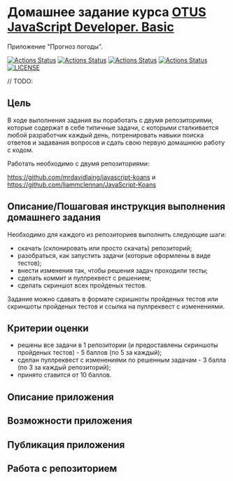 # Домашнее задание курса [OTUS JavaScript Developer. Basic](https://otus.ru/lessons/javascript-basic/)

Приложение "Прогноз погоды".

[![Actions Status](https://github.com/alexey-sidorov-dev/otus-javascript-weather-forecast/workflows/PR%20Sanity%20Check/badge.svg)](https://github.com/alexey-sidorov-dev/otus-javascript-weather-forecast/actions)
[![Actions Status](https://github.com/alexey-sidorov-dev/otus-javascript-weather-forecast/workflows/Add%20CodeSandbox%20link/badge.svg)](https://github.com/alexey-sidorov-dev/otus-javascript-weather-forecast/actions)
[![Actions Status](https://github.com/alexey-sidorov-dev/otus-javascript-weather-forecast/workflows/Coverage/badge.svg)](https://github.com/alexey-sidorov-dev/otus-javascript-weather-forecast/actions)
[![Actions Status](https://github.com/alexey-sidorov-dev/otus-javascript-weather-forecast/workflows/Deploy%20to%20Github%20Pages/badge.svg)](https://alexey-sidorov-dev.github.io/otus-javascript-weather-forecast/)
[![LICENSE](https://img.shields.io/badge/license-MIT-brightgreen.svg)](MIT)

// TODO:

## Цель

В ходе выполнения задания вы поработать с двумя репозиториями, которые содержат в себе типичные задачи, с которыми сталкивается любой разработчик каждый день, потренировать навыки поиска ответов и задавания вопросов и сдать свою первую домашнюю работу с кодом.

Работать необходимо с двумя репозиториями:

<https://github.com/mrdavidlaing/javascript-koans> и <https://github.com/liammclennan/JavaScript-Koans>

## Описание/Пошаговая инструкция выполнения домашнего задания

Необходимо для каждого из репозиториев выполнить следующие шаги:

- скачать (склонировать или просто скачать) репозиторий;
- разобраться, как запустить задачи (которые оформлены в виде тестов);
- внести изменения так, чтобы решения задач проходили тесты;
- сделать коммит и пуллреквест с решением;
- сделать скриншот всех пройденых тестов.

Задание можно сдавать в формате скришноты пройденых тестов или скриншоты пройденых тестов и ссылка на пуллреквест с изменениями.

## Критерии оценки

- решены все задачи в 1 репозитории (и предоставлены скриншоты пройденых тестов) - 5 баллов (по 5 за каждый);
- сделан пуллреквест с изменениями по решенным задачам - 3 балла (по 3 за каждый репозиторий);
- принято ставится от 10 баллов.

## Описание приложения

## Возможности приложения

## Публикация приложения

## Работа с репозиторием
